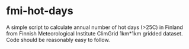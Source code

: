 # fmi-hot-days

A simple script to calculate annual number of hot days (>25C) in Finland from Finnish Meteorological Institute ClimGrid 1km*1km gridded dataset. Code should be reasonably easy to follow.
